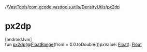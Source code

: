 //[VastTools](../../../index.md)/[com.gcode.vasttools.utils](../index.md)/[DensityUtils](index.md)/[px2dp](px2dp.md)

# px2dp

[androidJvm]\
fun [px2dp](px2dp.md)(@[FloatRange](https://developer.android.com/reference/kotlin/androidx/annotation/FloatRange.html)(from = 0.0.toDouble())pxValue: [Float](https://kotlinlang.org/api/latest/jvm/stdlib/kotlin/-float/index.html)): [Float](https://kotlinlang.org/api/latest/jvm/stdlib/kotlin/-float/index.html)
